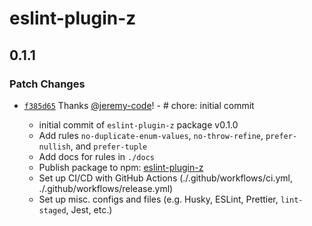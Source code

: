 # eslint-plugin-z

## 0.1.1

### Patch Changes

- [`f385d65`](https://github.com/jeremy-code/eslint-plugin-z/commit/f385d655b029c88754c5f624740a2dd7976d84f2) Thanks [@jeremy-code](https://github.com/jeremy-code)! - # chore: initial commit

  - initial commit of `eslint-plugin-z` package v0.1.0
  - Add rules `no-duplicate-enum-values`, `no-throw-refine`, `prefer-nullish`, and `prefer-tuple`
  - Add docs for rules in `./docs`
  - Publish package to npm: [eslint-plugin-z](https://www.npmjs.com/package/eslint-plugin-z)
  - Set up CI/CD with GitHub Actions (./.github/workflows/ci.yml, ./.github/workflows/release.yml)
  - Set up misc. configs and files (e.g. Husky, ESLint, Prettier, `lint-staged`, Jest, etc.)
